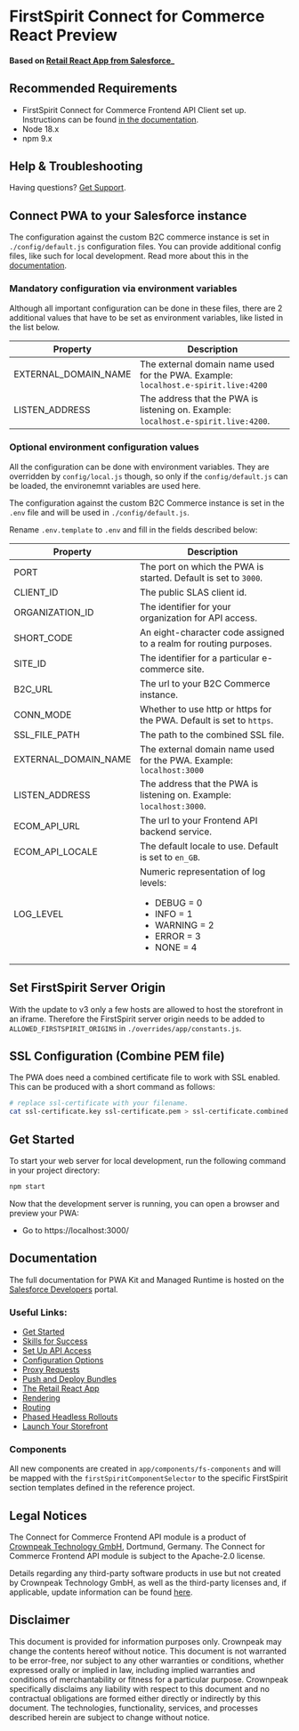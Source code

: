 # FirstSpirit Connect for Commerce React Preview
#### Based on [Retail React App from Salesforce](https://github.com/SalesforceCommerceCloud/pwa-kit/)_

## Recommended Requirements

- FirstSpirit Connect for Commerce Frontend API Client set up.
  Instructions can be found [in the documentation](https://docs.e-spirit.com/ecom/fsconnect-com-api/fsconnect-com-frontend-api/latest/).
-   Node 18.x
-   npm 9.x

## Help & Troubleshooting

Having questions? [Get Support](https://support.crownpeak.com).

## Connect PWA to your Salesforce instance

The configuration against the custom B2C commerce instance is set in `./config/default.js` configuration files. You can provide additional config files, like such for local development. Read more about this in the [documentation](https://developer.salesforce.com/docs/commerce/pwa-kit-managed-runtime/guide/configuration-options.html).

### Mandatory configuration via environment variables
Although all important configuration can be done in these files, there are 2 additional values that have to be set as environment variables, like listed in the list below.

| Property             | Description                                                                        |
|----------------------|------------------------------------------------------------------------------------|
| EXTERNAL_DOMAIN_NAME | The external domain name used for the PWA. Example: `localhost.e-spirit.live:4200` |
| LISTEN_ADDRESS       | The address that the PWA is listening on. Example: `localhost.e-spirit.live:4200`. |

### Optional environment configuration values

All the configuration can be done with environment variables.
They are overridden by `config/local.js` though, so only if the `config/default.js` can be loaded, the environemnt variables are used here.

The configuration against the custom B2C Commerce instance is set in the `.env` file and will be used in `./config/default.js`.

Rename `.env.template` to `.env` and fill in the fields described below:

| Property             | Description                                                                                                                              |
|----------------------|------------------------------------------------------------------------------------------------------------------------------------------|
| PORT                 | The port on which the PWA is started. Default is set to `3000`.                                                                          |
| CLIENT_ID            | The public SLAS client id.                                                                                                               |
| ORGANIZATION_ID      | The identifier for your organization for API access.                                                                                     |
| SHORT_CODE           | An eight-character code assigned to a realm for routing purposes.                                                                        |
| SITE_ID              | The identifier for a particular e-commerce site.                                                                                         |
| B2C_URL              | The url to your B2C Commerce instance.                                                                                                   |
| CONN_MODE            | Whether to use http or https for the PWA. Default is set to `https`.                                                                     |
| SSL_FILE_PATH        | The path to the combined SSL file.                                                                                                       |
| EXTERNAL_DOMAIN_NAME | The external domain name used for the PWA. Example: `localhost:3000`                                                                     |
| LISTEN_ADDRESS       | The address that the PWA is listening on. Example: `localhost:3000`.                                                                     |
| ECOM_API_URL         | The url to your Frontend API backend service.                                                                                            |
| ECOM_API_LOCALE      | The default locale to use. Default is set to `en_GB`.                                                                                    |
| LOG_LEVEL            | Numeric representation of log levels:<ul><li>DEBUG = 0</li><li>INFO = 1</li><li>WARNING = 2</li><li>ERROR = 3</li><li>NONE = 4</li></ul> |

## Set FirstSpirit Server Origin
With the update to v3 only a few hosts are allowed to host the storefront in an iframe.
Therefore the FirstSpirit server origin needs to be added to `ALLOWED_FIRSTSPIRIT_ORIGINS` in `./overrides/app/constants.js`.

## SSL Configuration (Combine PEM file)

The PWA does need a combined certificate file to work with SSL enabled. This can be produced with a short command as follows:

```bash
# replace ssl-certificate with your filename.
cat ssl-certificate.key ssl-certificate.pem > ssl-certificate.combined.
````

## Get Started

To start your web server for local development, run the following command in your project directory:

```bash
npm start
```

Now that the development server is running, you can open a browser and preview your PWA:

-   Go to https://localhost:3000/

## Documentation

The full documentation for PWA Kit and Managed Runtime is hosted on the [Salesforce Developers](https://developer.salesforce.com/docs/commerce/pwa-kit-managed-runtime/overview) portal.

### Useful Links:

-   [Get Started](https://developer.salesforce.com/docs/commerce/pwa-kit-managed-runtime/guide/getting-started.html)
-   [Skills for Success](https://developer.salesforce.com/docs/commerce/pwa-kit-managed-runtime/guide/skills-for-success.html)
-   [Set Up API Access](https://developer.salesforce.com/docs/commerce/pwa-kit-managed-runtime/guide/setting-up-api-access.html)
-   [Configuration Options](https://developer.salesforce.com/docs/commerce/pwa-kit-managed-runtime/guide/configuration-options.html)
-   [Proxy Requests](https://developer.salesforce.com/docs/commerce/pwa-kit-managed-runtime/guide/proxying-requests.html)
-   [Push and Deploy Bundles](https://developer.salesforce.com/docs/commerce/pwa-kit-managed-runtime/guide/pushing-and-deploying-bundles.html)
-   [The Retail React App](https://developer.salesforce.com/docs/commerce/pwa-kit-managed-runtime/guide/retail-react-app.html)
-   [Rendering](https://developer.salesforce.com/docs/commerce/pwa-kit-managed-runtime/guide/rendering.html)
-   [Routing](https://developer.salesforce.com/docs/commerce/pwa-kit-managed-runtime/guide/routing.html)
-   [Phased Headless Rollouts](https://developer.salesforce.com/docs/commerce/pwa-kit-managed-runtime/guide/phased-headless-rollouts.html)
-   [Launch Your Storefront](https://developer.salesforce.com/docs/commerce/pwa-kit-managed-runtime/guide/launching-your-storefront.html)

### Components
All new components are created in `app/components/fs-components` and will be mapped with the `firstSpiritComponentSelector` to the specific FirstSpirit section templates defined in the reference project.

## Legal Notices

The Connect for Commerce Frontend API module is a product of [Crownpeak Technology GmbH](https://www.crownpeak.com/), Dortmund, Germany. The Connect for Commerce Frontend API module is subject to the Apache-2.0 license.

Details regarding any third-party software products in use but not created by Crownpeak Technology GmbH, as well as the third-party licenses and, if applicable, update information can be found [here](THIRD-PARTY.md).

## Disclaimer

This document is provided for information purposes only. Crownpeak may change the contents hereof without notice. This document is not warranted to be error-free, nor subject to any other warranties or conditions, whether expressed orally or implied in law, including implied warranties and conditions of merchantability or fitness for a particular purpose. Crownpeak specifically disclaims any liability with respect to this document and no contractual obligations are formed either directly or indirectly by this document. The technologies, functionality, services, and processes described herein are subject to change without notice.